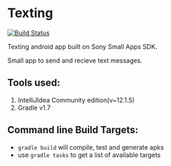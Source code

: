 Texting
=========
[![Build Status](https://travis-ci.org/abyu/texting.png)](https://travis-ci.org/abyu/texting)

Texting android app built on Sony Small Apps SDK.

Small app to send and recieve text messages.

Tools used:
---------------

1. IntelliJIdea Community edition(v~12.1.5)
2. Gradle v1.7


Command line Build Targets:
----------------------------

- `gradle build` will compile, test and generate apks
- use `gradle tasks` to get a list of available targets
